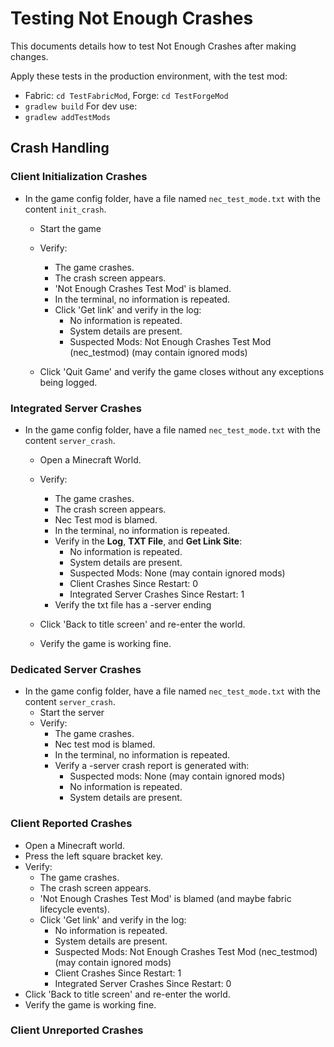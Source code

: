 # Testing Not Enough Crashes
This documents details how to test Not Enough Crashes after making changes.

Apply these tests in the production environment, with the test mod:
- Fabric: `cd TestFabricMod`, Forge: `cd TestForgeMod`
- `gradlew build`
  For dev use:
- `gradlew addTestMods`

## Crash Handling

### Client Initialization Crashes
- In the game config folder, have a file named `nec_test_mode.txt` with the content `init_crash`.
  - Start the game
  - Verify:
    - The game crashes.
    - The crash screen appears.
    - 'Not Enough Crashes Test Mod' is blamed.
    - In the terminal, no information is repeated.
    - Click 'Get link' and verify in the log:
      - No information is repeated.
      - System details are present.
      - Suspected Mods: Not Enough Crashes Test Mod (nec_testmod) (may contain ignored mods)

  - Click 'Quit Game' and verify the game closes without any exceptions being logged.
### Integrated Server Crashes
- In the game config folder, have a file named `nec_test_mode.txt` with the content `server_crash`.
  - Open a Minecraft World.
  - Verify:
    - The game crashes.
    - The crash screen appears.
    - Nec Test mod is blamed.
    - In the terminal, no information is repeated.
    - Verify in the **Log**, **TXT File**, and **Get Link Site**:
      - No information is repeated.
      - System details are present.
      - Suspected Mods: None (may contain ignored mods)
      - Client Crashes Since Restart: 0
      - Integrated Server Crashes Since Restart: 1
    - Verify the txt file has a -server ending

  - Click 'Back to title screen' and re-enter the world.
  - Verify the game is working fine.

### Dedicated Server Crashes
- In the game config folder, have a file named `nec_test_mode.txt` with the content `server_crash`.
  - Start the server
  - Verify:
    - The game crashes.
    - Nec test mod is blamed.
    - In the terminal, no information is repeated.
    - Verify a -server crash report is generated with:
      - Suspected mods: None (may contain ignored mods)
      - No information is repeated.
      - System details are present.
### Client Reported Crashes
- Open a Minecraft world.
- Press the left square bracket key.
- Verify:
  - The game crashes.
  - The crash screen appears.
  - 'Not Enough Crashes Test Mod' is blamed (and maybe fabric lifecycle events).
  - Click 'Get link' and verify in the log:
    - No information is repeated.
    - System details are present.
    - Suspected Mods: Not Enough Crashes Test Mod (nec_testmod) (may contain ignored mods)
    - Client Crashes Since Restart: 1
    - Integrated Server Crashes Since Restart: 0
- Click 'Back to title screen' and re-enter the world.
- Verify the game is working fine.

### Client Unreported Crashes